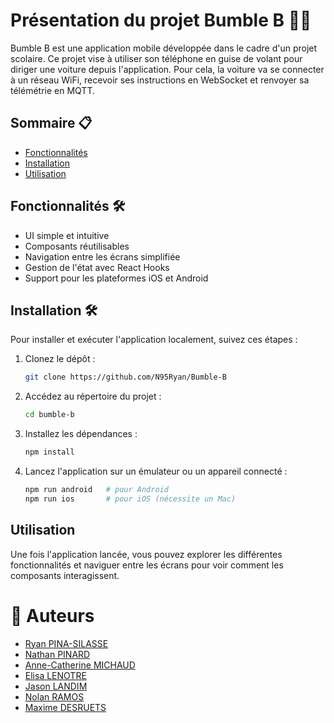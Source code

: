 # Présentation du projet Bumble B 👨‍🏫

Bumble B est une application mobile développée dans le cadre d'un projet scolaire. Ce projet vise à utiliser son téléphone en guise de volant pour diriger une voiture depuis l'application. 
Pour cela, la voiture va se connecter à un réseau WiFi, recevoir ses instructions en WebSocket et renvoyer sa télémétrie en MQTT.

## Sommaire 📋

- [Fonctionnalités](#fonctionnalités)
- [Installation](#installation)
- [Utilisation](#utilisation)

## Fonctionnalités 🛠

- UI simple et intuitive
- Composants réutilisables
- Navigation entre les écrans simplifiée
- Gestion de l'état avec React Hooks
- Support pour les plateformes iOS et Android

## Installation 🛠

Pour installer et exécuter l'application localement, suivez ces étapes :

1. Clonez le dépôt :
   ```bash
   git clone https://github.com/N95Ryan/Bumble-B
   ```
2. Accédez au répertoire du projet :
   ```bash
   cd bumble-b
   ```
3. Installez les dépendances :
   ```bash
   npm install
   ```
4. Lancez l'application sur un émulateur ou un appareil connecté :
   ```bash
   npm run android   # pour Android
   npm run ios       # pour iOS (nécessite un Mac)
   ```

## Utilisation

Une fois l'application lancée, vous pouvez explorer les différentes fonctionnalités et naviguer entre les écrans pour voir comment les composants interagissent.

# 👥 Auteurs
- [Ryan PINA-SILASSE](https://github.com/N95Ryan)
- [Nathan PINARD](https://github.com/YOUGBOY95)
- [Anne-Catherine MICHAUD](https://github.com/annemhd)
- [Elisa LENOTRE]( https://github.com/elisalenotre)
- [Jason LANDIM](https://github.com/jasonljasonl)
- [Nolan RAMOS](https://github.com/Nolan-ramos)
- [Maxime DESRUETS](https://github.com/Jylt-wNz)